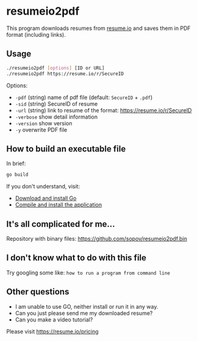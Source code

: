 # resumeio2pdf

This program downloads resumes from [resume.io](https://resume.io/) and saves them in PDF format (including links).

## Usage

```bash
./resumeio2pdf [options] [ID or URL]
./resumeio2pdf https://resume.io/r/SecureID
```

Options:
*  `-pdf` (string)  name of pdf file (default: `SecureID` + `.pdf`)
*  `-sid` (string) SecureID of resume
*  `-url` (string) link to resume of the format: https://resume.io/r/SecureID
*  `-verbose` show detail information
*  `-version` show version
*  `-y`	overwrite PDF file

## How to build an executable file

In brief:
```bash
go build
```

If you don't understand, visit:
* [Download and install Go](https://go.dev/doc/install)
* [Compile and install the application](https://go.dev/doc/tutorial/compile-install)

## It's all complicated for me...

Repository with binary files: https://github.com/sopov/resumeio2pdf.bin

## I don't know what to do with this file

Try googling some like: `how to run a program from command line`

## Other questions

* I am unable to use GO, neither install or run it in any way.  
* Can you just please send me my downloaded resume? 
* Can you make a video tutorial?

Please visit https://resume.io/pricing
